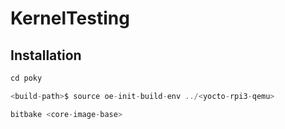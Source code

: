 # KernelTesting

## Installation

```js
cd poky

<build-path>$ source oe-init-build-env ../<yocto-rpi3-qemu>

bitbake <core-image-base>
```
